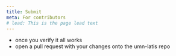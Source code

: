 ```yaml
---
title: Submit
meta: For contributors
# lead: This is the page lead text
---
```


- once you verify it all works
- open a pull request with your changes onto the umn-latis repo